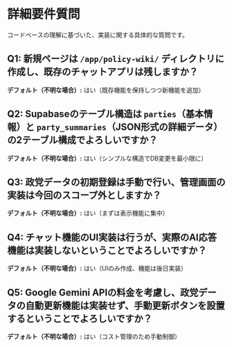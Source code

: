 # 詳細要件質問

コードベースの理解に基づいた、実装に関する具体的な質問です。

## Q1: 新規ページは `/app/policy-wiki/` ディレクトリに作成し、既存のチャットアプリは残しますか？
**デフォルト（不明な場合）:** はい（既存機能を保持しつつ新機能を追加）

## Q2: Supabaseのテーブル構造は `parties`（基本情報）と `party_summaries`（JSON形式の詳細データ）の2テーブル構成でよろしいですか？
**デフォルト（不明な場合）:** はい（シンプルな構造でDB変更を最小限に）

## Q3: 政党データの初期登録は手動で行い、管理画面の実装は今回のスコープ外としますか？
**デフォルト（不明な場合）:** はい（まずは表示機能に集中）

## Q4: チャット機能のUI実装は行うが、実際のAI応答機能は実装しないということでよろしいですか？
**デフォルト（不明な場合）:** はい（UIのみ作成、機能は後日実装）

## Q5: Google Gemini APIの料金を考慮し、政党データの自動更新機能は実装せず、手動更新ボタンを設置するということでよろしいですか？
**デフォルト（不明な場合）:** はい（コスト管理のため手動制御）